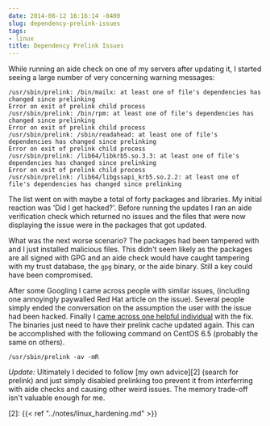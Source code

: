 ```yaml
---
date: 2014-08-12 16:16:14 -0400
slug: dependency-prelink-issues
tags:
- linux
title: Dependency Prelink Issues
---
```


While running an aide check on one of my servers after updating it, I started
seeing a large number of very concerning warning messages:

```
/usr/sbin/prelink: /bin/mailx: at least one of file's dependencies has changed since prelinking
Error on exit of prelink child process
/usr/sbin/prelink: /bin/rpm: at least one of file's dependencies has changed since prelinking
Error on exit of prelink child process
/usr/sbin/prelink: /sbin/readahead: at least one of file's dependencies has changed since prelinking
Error on exit of prelink child process
/usr/sbin/prelink: /lib64/libkrb5.so.3.3: at least one of file's dependencies has changed since prelinking
Error on exit of prelink child process
/usr/sbin/prelink: /lib64/libgssapi_krb5.so.2.2: at least one of file's dependencies has changed since prelinking
```

The list went on with maybe a total of forty packages and libraries. My initial
reaction was 'Did I get hacked?'. Before running the updates I ran an aide
verification check which returned no issues and the files that were now
displaying the issue were in the packages that got updated.

What was the next worse scenario? The packages had been tampered with and I
just installed malicious files. This didn't seem likely as the packages are all
signed with GPG and an aide check would have caught tampering with my trust
database, the `gpg` binary, or the aide binary. Still a key could have been
compromised.

After some Googling I came across people with similar issues, (including one
annoyingly paywalled Red Hat article on the issue). Several people simply ended
the conversation on the assumption the user with the issue had been hacked.
Finally I [came across one helpful individual][1] with the fix. The binaries
just need to have their prelink cache updated again. This can be accomplished
with the following command on CentOS 6.5 (probably the same on others).

```
/usr/sbin/prelink -av -mR
```

*Update:* Ultimately I decided to follow [my own advice][2] (search for
prelink) and just simply disabled prelinking too prevent it from interferring
with aide checks and causing other weird issues. The memory trade-off isn't
valuable enough for me.

[1]: http://lists.centos.org/pipermail/centos/2007-December/049222.html
[2]: {{< ref "../notes/linux_hardening.md" >}}
